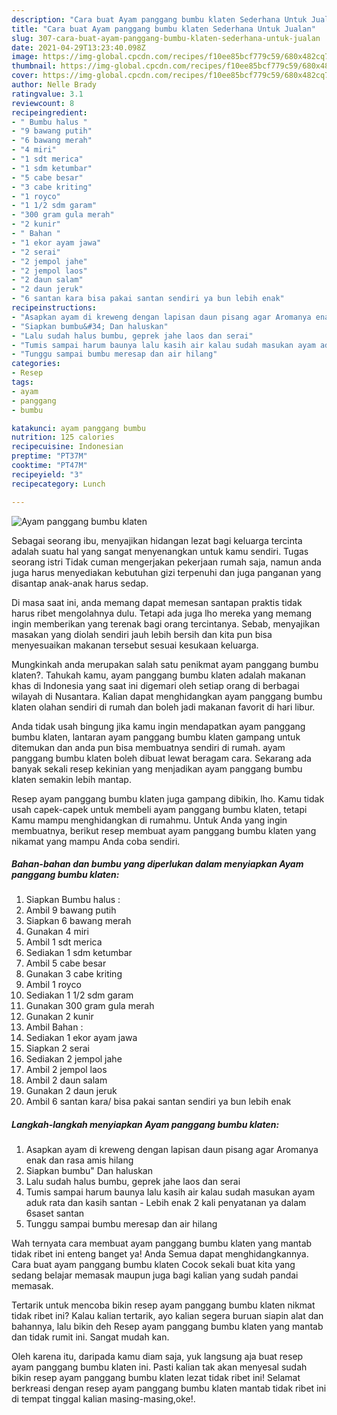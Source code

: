 ```yaml
---
description: "Cara buat Ayam panggang bumbu klaten Sederhana Untuk Jualan"
title: "Cara buat Ayam panggang bumbu klaten Sederhana Untuk Jualan"
slug: 307-cara-buat-ayam-panggang-bumbu-klaten-sederhana-untuk-jualan
date: 2021-04-29T13:23:40.098Z
image: https://img-global.cpcdn.com/recipes/f10ee85bcf779c59/680x482cq70/ayam-panggang-bumbu-klaten-foto-resep-utama.jpg
thumbnail: https://img-global.cpcdn.com/recipes/f10ee85bcf779c59/680x482cq70/ayam-panggang-bumbu-klaten-foto-resep-utama.jpg
cover: https://img-global.cpcdn.com/recipes/f10ee85bcf779c59/680x482cq70/ayam-panggang-bumbu-klaten-foto-resep-utama.jpg
author: Nelle Brady
ratingvalue: 3.1
reviewcount: 8
recipeingredient:
- " Bumbu halus "
- "9 bawang putih"
- "6 bawang merah"
- "4 miri"
- "1 sdt merica"
- "1 sdm ketumbar"
- "5 cabe besar"
- "3 cabe kriting"
- "1 royco"
- "1 1/2 sdm garam"
- "300 gram gula merah"
- "2 kunir"
- " Bahan "
- "1 ekor ayam jawa"
- "2 serai"
- "2 jempol jahe"
- "2 jempol laos"
- "2 daun salam"
- "2 daun jeruk"
- "6 santan kara bisa pakai santan sendiri ya bun lebih enak"
recipeinstructions:
- "Asapkan ayam di kreweng dengan lapisan daun pisang agar Aromanya enak dan rasa amis hilang"
- "Siapkan bumbu&#34; Dan haluskan"
- "Lalu sudah halus bumbu, geprek jahe laos dan serai"
- "Tumis sampai harum baunya lalu kasih air kalau sudah masukan ayam aduk rata dan kasih santan  Lebih enak 2 kali penyatanan ya dalam 6saset santan"
- "Tunggu sampai bumbu meresap dan air hilang"
categories:
- Resep
tags:
- ayam
- panggang
- bumbu

katakunci: ayam panggang bumbu 
nutrition: 125 calories
recipecuisine: Indonesian
preptime: "PT37M"
cooktime: "PT47M"
recipeyield: "3"
recipecategory: Lunch

---
```



![Ayam panggang bumbu klaten](https://img-global.cpcdn.com/recipes/f10ee85bcf779c59/680x482cq70/ayam-panggang-bumbu-klaten-foto-resep-utama.jpg)

Sebagai seorang ibu, menyajikan hidangan lezat bagi keluarga tercinta adalah suatu hal yang sangat menyenangkan untuk kamu sendiri. Tugas seorang istri Tidak cuman mengerjakan pekerjaan rumah saja, namun anda juga harus menyediakan kebutuhan gizi terpenuhi dan juga panganan yang disantap anak-anak harus sedap.

Di masa  saat ini, anda memang dapat memesan santapan praktis tidak harus ribet mengolahnya dulu. Tetapi ada juga lho mereka yang memang ingin memberikan yang terenak bagi orang tercintanya. Sebab, menyajikan masakan yang diolah sendiri jauh lebih bersih dan kita pun bisa menyesuaikan makanan tersebut sesuai kesukaan keluarga. 



Mungkinkah anda merupakan salah satu penikmat ayam panggang bumbu klaten?. Tahukah kamu, ayam panggang bumbu klaten adalah makanan khas di Indonesia yang saat ini digemari oleh setiap orang di berbagai wilayah di Nusantara. Kalian dapat menghidangkan ayam panggang bumbu klaten olahan sendiri di rumah dan boleh jadi makanan favorit di hari libur.

Anda tidak usah bingung jika kamu ingin mendapatkan ayam panggang bumbu klaten, lantaran ayam panggang bumbu klaten gampang untuk ditemukan dan anda pun bisa membuatnya sendiri di rumah. ayam panggang bumbu klaten boleh dibuat lewat beragam cara. Sekarang ada banyak sekali resep kekinian yang menjadikan ayam panggang bumbu klaten semakin lebih mantap.

Resep ayam panggang bumbu klaten juga gampang dibikin, lho. Kamu tidak usah capek-capek untuk membeli ayam panggang bumbu klaten, tetapi Kamu mampu menghidangkan di rumahmu. Untuk Anda yang ingin membuatnya, berikut resep membuat ayam panggang bumbu klaten yang nikamat yang mampu Anda coba sendiri.

<!--inarticleads1-->

##### Bahan-bahan dan bumbu yang diperlukan dalam menyiapkan Ayam panggang bumbu klaten:

1. Siapkan  Bumbu halus :
1. Ambil 9 bawang putih
1. Siapkan 6 bawang merah
1. Gunakan 4 miri
1. Ambil 1 sdt merica
1. Sediakan 1 sdm ketumbar
1. Ambil 5 cabe besar
1. Gunakan 3 cabe kriting
1. Ambil 1 royco
1. Sediakan 1 1/2 sdm garam
1. Gunakan 300 gram gula merah
1. Gunakan 2 kunir
1. Ambil  Bahan :
1. Sediakan 1 ekor ayam jawa
1. Siapkan 2 serai
1. Sediakan 2 jempol jahe
1. Ambil 2 jempol laos
1. Ambil 2 daun salam
1. Gunakan 2 daun jeruk
1. Ambil 6 santan kara/ bisa pakai santan sendiri ya bun lebih enak




<!--inarticleads2-->

##### Langkah-langkah menyiapkan Ayam panggang bumbu klaten:

1. Asapkan ayam di kreweng dengan lapisan daun pisang agar Aromanya enak dan rasa amis hilang
1. Siapkan bumbu&#34; Dan haluskan
1. Lalu sudah halus bumbu, geprek jahe laos dan serai
1. Tumis sampai harum baunya lalu kasih air kalau sudah masukan ayam aduk rata dan kasih santan  - Lebih enak 2 kali penyatanan ya dalam 6saset santan
1. Tunggu sampai bumbu meresap dan air hilang




Wah ternyata cara membuat ayam panggang bumbu klaten yang mantab tidak ribet ini enteng banget ya! Anda Semua dapat menghidangkannya. Cara buat ayam panggang bumbu klaten Cocok sekali buat kita yang sedang belajar memasak maupun juga bagi kalian yang sudah pandai memasak.

Tertarik untuk mencoba bikin resep ayam panggang bumbu klaten nikmat tidak ribet ini? Kalau kalian tertarik, ayo kalian segera buruan siapin alat dan bahannya, lalu bikin deh Resep ayam panggang bumbu klaten yang mantab dan tidak rumit ini. Sangat mudah kan. 

Oleh karena itu, daripada kamu diam saja, yuk langsung aja buat resep ayam panggang bumbu klaten ini. Pasti kalian tak akan menyesal sudah bikin resep ayam panggang bumbu klaten lezat tidak ribet ini! Selamat berkreasi dengan resep ayam panggang bumbu klaten mantab tidak ribet ini di tempat tinggal kalian masing-masing,oke!.

